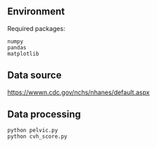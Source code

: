 ## Environment 
Required packages:
```
numpy
pandas
matplotlib
```

## Data source
https://wwwn.cdc.gov/nchs/nhanes/default.aspx

## Data processing
```
python pelvic.py
python cvh_score.py
```
